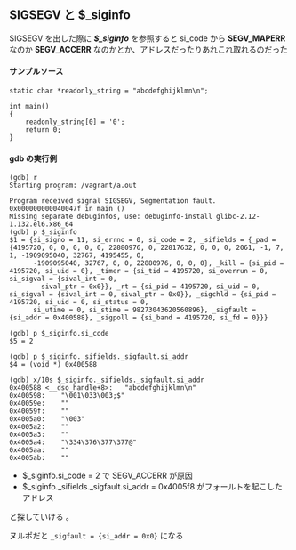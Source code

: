 
## SIGSEGV と $_siginfo

SIGSEGV を出した際に ***$_siginfo*** を参照すると si_code から **SEGV_MAPERR** なのか **SEGV_ACCERR** なのかとか、アドレスだったりあれこれ取れるのだった

#### サンプルソース

```
static char *readonly_string = "abcdefghijklmn\n";

int main()
{
	readonly_string[0] = '0';
	return 0;
}
```

#### gdb の実行例

```
(gdb) r
Starting program: /vagrant/a.out 

Program received signal SIGSEGV, Segmentation fault.
0x000000000040047f in main ()
Missing separate debuginfos, use: debuginfo-install glibc-2.12-1.132.el6.x86_64
(gdb) p $_siginfo
$1 = {si_signo = 11, si_errno = 0, si_code = 2, _sifields = {_pad = {4195720, 0, 0, 0, 0, 0, 22880976, 0, 22817632, 0, 0, 0, 2061, -1, 7, 1, -1909095040, 32767, 4195455, 0, 
      -1909095040, 32767, 0, 0, 22880976, 0, 0, 0}, _kill = {si_pid = 4195720, si_uid = 0}, _timer = {si_tid = 4195720, si_overrun = 0, si_sigval = {sival_int = 0, 
        sival_ptr = 0x0}}, _rt = {si_pid = 4195720, si_uid = 0, si_sigval = {sival_int = 0, sival_ptr = 0x0}}, _sigchld = {si_pid = 4195720, si_uid = 0, si_status = 0, 
      si_utime = 0, si_stime = 98273043620560896}, _sigfault = {si_addr = 0x400588}, _sigpoll = {si_band = 4195720, si_fd = 0}}}

(gdb) p $_siginfo.si_code
$5 = 2

(gdb) p $_siginfo._sifields._sigfault.si_addr 
$4 = (void *) 0x400588

(gdb) x/10s $_siginfo._sifields._sigfault.si_addr 
0x400588 <__dso_handle+8>:	 "abcdefghijklmn\n"
0x400598:	 "\001\033\003;$"
0x40059e:	 ""
0x40059f:	 ""
0x4005a0:	 "\003"
0x4005a2:	 ""
0x4005a3:	 ""
0x4005a4:	 "\334\376\377\377@"
0x4005aa:	 ""
0x4005ab:	 ""
```

 * $_siginfo.si_code = 2 で SEGV_ACCERR が原因
 * $_siginfo._sifields._sigfault.si_addr  = 0x4005f8 がフォールトを起こしたアドレス

と探していける 。


ヌルポだと `_sigfault = {si_addr = 0x0}` になる
